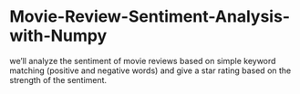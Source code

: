 # Movie-Review-Sentiment-Analysis-with-Numpy
we’ll analyze the sentiment of movie reviews based on simple keyword matching (positive and negative words) and give a star rating based on the strength of the sentiment.
